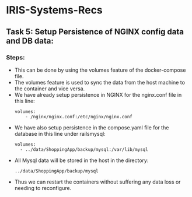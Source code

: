 # IRIS-Systems-Recs
## Task 5: Setup Persistence of NGINX config data and DB data:
### Steps:
* This can be done by using the volumes feature of the docker-compose file.
* The volumes feature is used to sync the data from the host machine to the container and vice versa.
* We have already setup persistence in NGINX for the nginx.conf file in this line:
    ```
    volumes:
        - /nginx/nginx.conf:/etc/nginx/nginx.conf
    ```
* We have also setup persistence in the compose.yaml file for the database in this line under railsmysql:
    ```
    volumes:
      - ../data/ShoppingApp/backup/mysql:/var/lib/mysql
    ```
* All Mysql data will be stored in the host in the directory:
    ```
    ../data/ShoppingApp/backup/mysql
    ```
* Thus we can restart the containers without suffering any data loss or needing to reconfigure.

